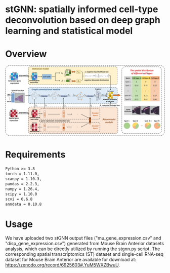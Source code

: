 # stGNN: spatially informed cell-type deconvolution based on deep graph learning and statistical model

Overview
===
![Image text](https://github.com/LiangSDNULab/stGNN/blob/main/stGNN.png)


Requirements
===
```
Python >= 3.8
torch = 1.11.0,
scanpy = 1.10.3,
pandas = 2.2.3,
numpy = 1.26.4,
scipy = 1.10.0
scvi = 0.6.8
anndata = 0.10.8
```
Usage
===
We have uploaded two stGNN output files ("mu_gene_expression.csv" and "disp_gene_expression.csv") generated from Mouse Brain Anterior datasets analysis, which can be directly utilized by running the stgnn.py script. The corresponding spatial transcriptomics (ST) dataset and single-cell RNA-seq dataset for Mouse Brain Anterior are available for download at: https://zenodo.org/record/6925603#.YuM5WXZBwuU.
